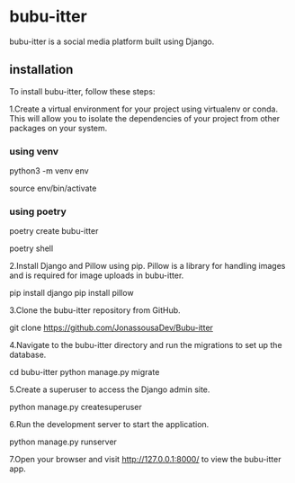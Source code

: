 # bubu-itter
bubu-itter is a social media platform built using Django.

## installation
To install bubu-itter, follow these steps:

1.Create a virtual environment for your project using virtualenv or conda. This will allow you to isolate the dependencies of your project from other packages on your system.

### using venv
python3 -m venv env

source env/bin/activate

### using poetry
poetry create bubu-itter

poetry shell



2.Install Django and Pillow using pip. Pillow is a library for handling images and is required for image uploads in bubu-itter.

pip install django
pip install pillow


3.Clone the bubu-itter repository from GitHub.

git clone https://github.com/JonassousaDev/Bubu-itter

4.Navigate to the bubu-itter directory and run the migrations to set up the database.

cd bubu-itter
python manage.py migrate

5.Create a superuser to access the Django admin site.

python manage.py createsuperuser

6.Run the development server to start the application.

python manage.py runserver

7.Open your browser and visit http://127.0.0.1:8000/ to view the bubu-itter app.
